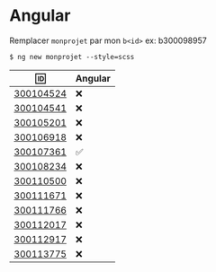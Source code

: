 # Angular 

Remplacer `monprojet` par mon `b<id>` ex: b300098957

```
$ ng new monprojet --style=scss
```

| :id:      |  Angular      |
|-----------|---------------|
| [300104524](b300104524) |  :x: |
| [300104541](b300104541) |  :x:   |
| [300105201](b300105201) |  :x: |
| [300106918](b300106918) |  :x: |
| [300107361](b300107361) |  :white_check_mark: |
| [300108234](b300108234) |  :x: |
| [300110500](b300110500) |  :x: |
| [300111671](b300111671) |  :x: |
| [300111766](b300111766) |  :x: |
| [300112017](b300112017) |  :x: |
| [300112917](b300112917) | :x: |
| [300113775](b300113775) | :x: |
